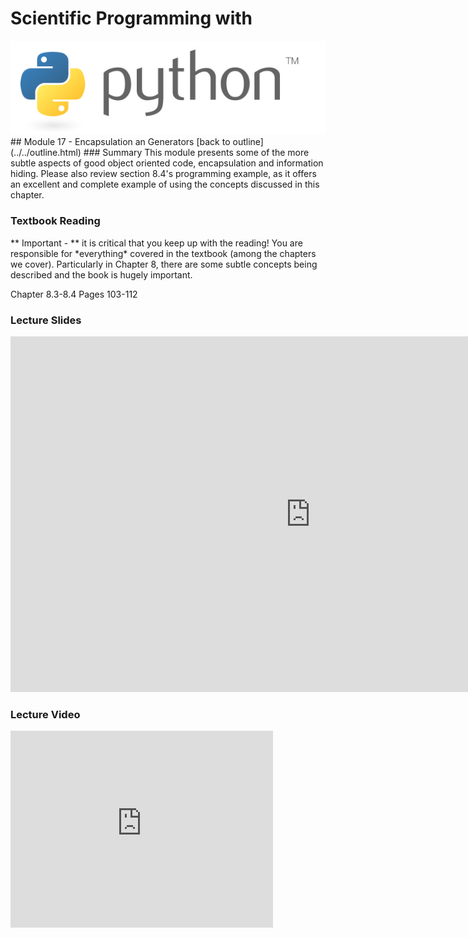 # Scientific Programming with 
<img src="../../imgs/python.png"/>
## Module 17 - Encapsulation an Generators
[back to outline](../../outline.html)
### Summary
This module presents some of the more subtle aspects of good object oriented code, encapsulation and information hiding.  Please also review section 8.4's programming example, as it offers an excellent and complete example of using the concepts discussed in this chapter.

### Textbook Reading
<div class="highlight">** Important -  ** it is critical that you keep up with the reading!  You are responsible for *everything* covered in the textbook (among the chapters we cover).  Particularly in Chapter 8, there are some subtle concepts being described and the book is hugely important.</div>

Chapter 8.3-8.4
Pages 103-112

### Lecture Slides
<iframe src="https://docs.google.com/presentation/d/1wd2JtNnCH1AJJtZeTgfyjQ01YrOnRJXFdZC8GyMqXVM/embed?start=false&loop=false&delayms=3000" frameborder="0" width="960" height="569" allowfullscreen="true" mozallowfullscreen="true" webkitallowfullscreen="true"></iframe>

### Lecture Video
<iframe width="420" height="315" src="https://www.youtube.com/embed/e5z0wno4ftE" frameborder="0" allowfullscreen></iframe>



